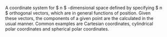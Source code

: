 A coordinate system for $ n $ -dimensional space defined by specifying
$ n $ orthogonal vectors, which are in general functions of position.
Given these vectors, the components of a given point are the calculated
in the usual manner. Common examples are Cartesian coordinates,
cylindrical polar coordinates and spherical polar coordinates.
